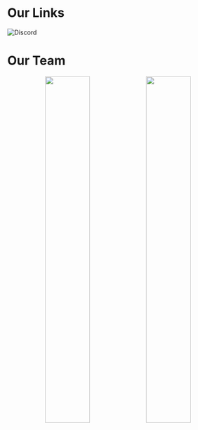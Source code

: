 # Our Links
![Discord](https://img.shields.io/discord/1141799340655001721?style=for-the-badge&logo=discord&logoColor=blue&label=Discord&labelColor=%23454545&color=%23494949)

# Our Team
<div align="center">
        <img width="45%" src="https://github-readme-stats.vercel.app/api?username=Mirrrrrow&layout=compact&theme=react&hide_border=true&show_icons=true"/>
        <img width="45%" src="https://github-readme-stats.vercel.app/api?username=EnteNico&layout=compact&theme=react&hide_border=true&show_icons=true"/>
</div>
